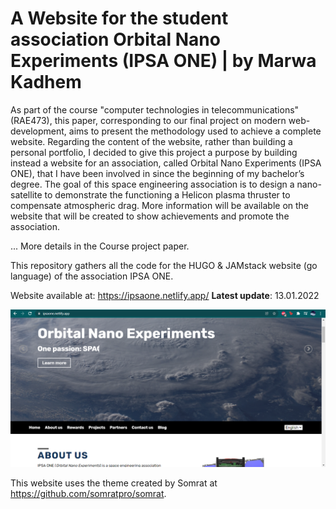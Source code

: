 # A Website for the student association Orbital Nano Experiments (IPSA ONE) | by Marwa Kadhem

As part of the course "computer technologies in telecommunications" (RAE473), this paper, corresponding to our final project on modern web-development, aims to present the methodology used to achieve a complete website. Regarding the content of the website, rather than building a personal portfolio, I decided to give this project a purpose by building instead a website for an association, called Orbital Nano Experiments (IPSA ONE), that I have been involved in since the beginning of my bachelor’s degree. The goal of this space engineering association is to design a nano-satellite to demonstrate the functioning a Helicon plasma thruster to compensate atmospheric drag. More information will be available on the website that will be created to show achievements and promote the association.

... More details in the Course project paper.

This repository gathers all the code for the HUGO & JAMstack website (go language) of the association IPSA ONE. 

Website available at: https://ipsaone.netlify.app/
**Latest update**: 13.01.2022

![alt text](https://github.com/MarwaKadhem/Website_IPSAONE/blob/main/static/images/Examplepic.png?raw=true)


This website uses the theme created by Somrat at https://github.com/somratpro/somrat.
